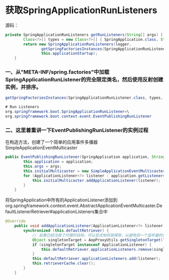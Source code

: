 # 获取SpringApplicationRunListeners

源码：
```java
private SpringApplicationRunListeners getRunListeners(String[] args) {
		Class<?>[] types = new Class<?>[] { SpringApplication.class, String[].class };
		return new SpringApplicationRunListeners(logger,
				getSpringFactoriesInstances(SpringApplicationRunListener.class, types, this, args),
				this.applicationStartup);
	}
```

### 一、从"META-INF/spring.factories"中加载SpringApplicationRunListener的完全限定类名，然后使用反射创建实例，并排序。
```java
getSpringFactoriesInstances(SpringApplicationRunListener.class, types, this, args)
```

```java
# Run Listeners
org.springframework.boot.SpringApplicationRunListener=\
org.springframework.boot.context.event.EventPublishingRunListener
```

### 二、这里着重讲一下EventPublishingRunListener的实例过程

在构造方法，创建了一个简单的应用事件多播器SimpleApplicationEventMulticaster
```java
public EventPublishingRunListener(SpringApplication application, String[] args) {
		this.application = application;
		this.args = args;
		this.initialMulticaster = new SimpleApplicationEventMulticaster();
		for (ApplicationListener<?> listener : application.getListeners()) {
			this.initialMulticaster.addApplicationListener(listener);
		}
	}
```

将SpringApplication中所有的ApplicationListener添加到org.springframework.context.event.AbstractApplicationEventMulticaster.DefaultListenerRetriever#applicationListeners集合中
```java
@Override
	public void addApplicationListener(ApplicationListener<?> listener) {
		synchronized (this.defaultRetriever) {
			// 如果已经注册了代理的目标，可以显式地将其移除，以避免同一个监听器的双重调用。
			Object singletonTarget = AopProxyUtils.getSingletonTarget(listener);
			if (singletonTarget instanceof ApplicationListener) {
				this.defaultRetriever.applicationListeners.remove(singletonTarget);
			}
			this.defaultRetriever.applicationListeners.add(listener);
			this.retrieverCache.clear();
		}
	}
```
